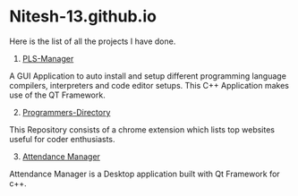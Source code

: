 # Nitesh-13.github.io
Here is the list of all the projects I have done.

1. [PLS-Manager](https://github.com/Nitesh-13/PLS-Manager)

A GUI Application to auto install and setup different programming language compilers, interpreters and code editor setups. This C++ Application makes use of the QT Framework.

2. [Programmers-Directory](https://github.com/Nitesh-13/Programmers-Directory)

This Repository consists of a chrome extension which lists top websites useful for coder enthusiasts.

3. [Attendance Manager](https://github.com/Nitesh-13/Attendance-Manager)

Attendance Manager is a Desktop application built with Qt Framework for c++.
